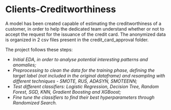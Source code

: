 # Clients-Creditworthiness

A model has been created capable of estimating the creditworthiness of a customer, in order to help the dedicated team understand whether or not to accept the request for the issuance of the credit card.
The anonymized data is organized in 2 csv files present in the credit_card_approval folder.

The project follows these steps:

* _Initial EDA, in order to analyse potential interesting patterns and anomalies;_
* _Preprocessing to clean the data for the training phase, defining the target label (not included in the original dataframe) and resampling with different techniques - SMOTE, RUS, ADASYN, SMOTEENN;_
* _Test different classifiers: Logistic Regression, Decision Tree, Random Forest, SGD, KNN, Gradient Boosting and XGBoost;_
* _Fine tune the classifiers to find their best hyperparameters through Randomized Search._
